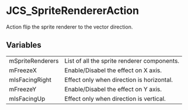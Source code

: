 # JCS_SpriteRendererAction

Action flip the sprite renderer to the vector direction.


## Variables

<table>
  <tr>
    <td>mSpriteRenderers</td>
    <td>List of all the sprite renderer components.</td>
  </tr>
  <tr>
    <td>mFreezeX</td>
    <td>Enable/Disabel the effect on X axis.</td>
  </tr>
  <tr>
    <td>mIsFacingRight</td>
    <td>Effect only when direction is horizontal.</td>
  </tr>
  <tr>
    <td>mFreezeY</td>
    <td>Enable/Disabel the effect on Y axis.</td>
  </tr>
  <tr>
    <td>mIsFacingUp</td>
    <td>Effect only when direction is vertical.</td>
  </tr>
</table>

